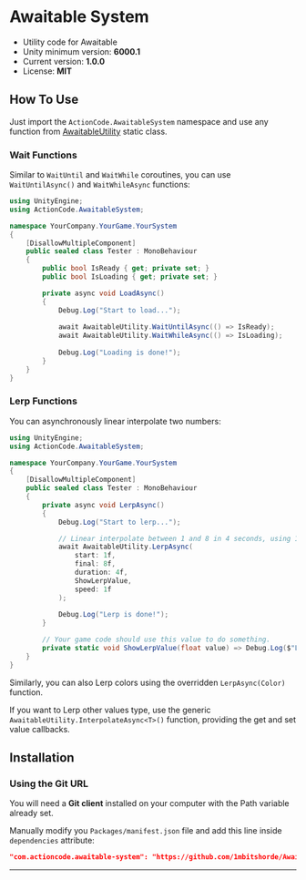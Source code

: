 # Awaitable System

* Utility code for Awaitable
* Unity minimum version: **6000.1**
* Current version: **1.0.0**
* License: **MIT**

## How To Use

Just import the `ActionCode.AwaitableSystem` namespace and use any function from [AwaitableUtility](/Runtime/AwaitableUtility.cs) static class.

### Wait Functions

Similar to `WaitUntil` and `WaitWhile` coroutines, you can use `WaitUntilAsync()` and `WaitWhileAsync` functions:

```csharp
using UnityEngine;
using ActionCode.AwaitableSystem;

namespace YourCompany.YourGame.YourSystem
{
    [DisallowMultipleComponent]
    public sealed class Tester : MonoBehaviour
    {
        public bool IsReady { get; private set; }
        public bool IsLoading { get; private set; }

        private async void LoadAsync()
        {
            Debug.Log("Start to load...");
            
            await AwaitableUtility.WaitUntilAsync(() => IsReady);
            await AwaitableUtility.WaitWhileAsync(() => IsLoading);
            
            Debug.Log("Loading is done!");
        }
    }
}
```

### Lerp Functions

You can asynchronously linear interpolate two numbers: 

```csharp
using UnityEngine;
using ActionCode.AwaitableSystem;

namespace YourCompany.YourGame.YourSystem
{
    [DisallowMultipleComponent]
    public sealed class Tester : MonoBehaviour
    {
        private async void LerpAsync()
        {
            Debug.Log("Start to lerp...");

            // Linear interpolate between 1 and 8 in 4 seconds, using 1 as speed.
            await AwaitableUtility.LerpAsync(
                start: 1f,
                final: 8f,
                duration: 4f,
                ShowLerpValue,
                speed: 1f
            );
            
            Debug.Log("Lerp is done!");
        }

		// Your game code should use this value to do something.
        private static void ShowLerpValue(float value) => Debug.Log($"Lerp Value: {value}");
    }
}
```

Similarly, you can also Lerp colors using the overridden `LerpAsync(Color)` function.

If you want to Lerp other values type, use the generic `AwaitableUtility.InterpolateAsync<T>()` function, providing the get and set value callbacks.

## Installation

### Using the Git URL

You will need a **Git client** installed on your computer with the Path variable already set. 

Manually modify you `Packages/manifest.json` file and add this line inside `dependencies` attribute: 

```json
"com.actioncode.awaitable-system": "https://github.com/1mbitshorde/AwaitableSystem.git"
```
---